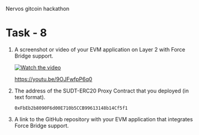 Nervos gitcoin hackathon

# Task - 8

1. A screenshot or video of your EVM application on Layer 2 with Force Bridge support.

   [![Watch the video](https://i9.ytimg.com/vi/9OJFwfpP6q0/mq2.jpg?sqp=CMj324gG&rs=AOn4CLCQb8nZO19PF2U6BdAio6HgDeEyVQ)](https://youtu.be/9OJFwfpP6q0)

   https://youtu.be/9OJFwfpP6q0

2. The address of the SUDT-ERC20 Proxy Contract that you deployed (in text format).

   `0xFbEb2b8090F6d00E710b5CCB99613148b14Cf5f1`

3. A link to the GitHub repository with your EVM application that integrates Force Bridge support.
